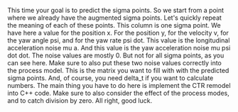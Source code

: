 This time your goal is to predict the sigma points. So we start from a point where we already have the augmented sigma points. Let's quickly repeat the meaning of each of these points. This column is one sigma point. We have here a value for the position x. For the position y, for the velocity v, for the yaw angle psi, and for the yaw rate psi dot. This value is the longitudinal acceleration noise mu a. And this value is the yaw acceleration noise mu psi dot dot. The noise values are mostly 0. But not for all sigma points, as you can see here. Make sure to also put these two noise values correctly into the process model. This is the matrix you want to fill with with the predicted sigma points. And, of course, you need delta_t if you want to calculate numbers. The main thing you have to do here is implement the CTR remodel into C++ code. Make sure to also consider the effect of the process modes, and to catch division by zero. All right, good luck. 